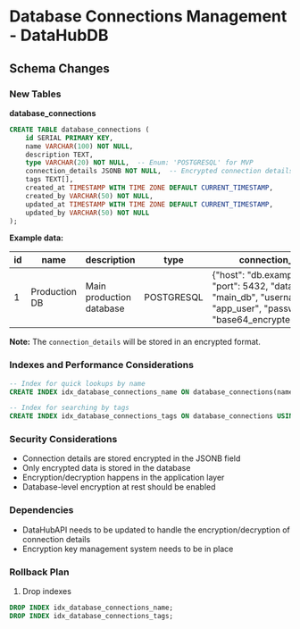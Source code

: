 # Database Connections Management - DataHubDB

## Schema Changes

### New Tables

**database_connections**
```sql
CREATE TABLE database_connections (
    id SERIAL PRIMARY KEY,
    name VARCHAR(100) NOT NULL,
    description TEXT,
    type VARCHAR(20) NOT NULL,  -- Enum: 'POSTGRESQL' for MVP
    connection_details JSONB NOT NULL,  -- Encrypted connection details
    tags TEXT[],
    created_at TIMESTAMP WITH TIME ZONE DEFAULT CURRENT_TIMESTAMP,
    created_by VARCHAR(50) NOT NULL,
    updated_at TIMESTAMP WITH TIME ZONE DEFAULT CURRENT_TIMESTAMP,
    updated_by VARCHAR(50) NOT NULL
);
```

**Example data:**

| id | name           | description                | type       | connection_details                                   | tags                     | created_at          | created_by | updated_at          | updated_by |
|----|----------------|----------------------------|------------|-----------------------------------------------------|--------------------------|----------------------|------------|----------------------|------------|
| 1  | Production DB  | Main production database    | POSTGRESQL | {"host": "db.example.com", "port": 5432, "database": "main_db", "username": "app_user", "password": "base64_encrypted_password"} | ["production", "main"]   | 2024-03-20T10:00:00Z | user_01    | 2024-03-20T10:00:00Z | user_01    |

**Note:** The `connection_details` will be stored in an encrypted format.

### Indexes and Performance Considerations
```sql
-- Index for quick lookups by name
CREATE INDEX idx_database_connections_name ON database_connections(name);

-- Index for searching by tags
CREATE INDEX idx_database_connections_tags ON database_connections USING GIN(tags);
```

### Security Considerations
- Connection details are stored encrypted in the JSONB field
- Only encrypted data is stored in the database
- Encryption/decryption happens in the application layer
- Database-level encryption at rest should be enabled

### Dependencies
- DataHubAPI needs to be updated to handle the encryption/decryption of connection details
- Encryption key management system needs to be in place

### Rollback Plan
1. Drop indexes
```sql
DROP INDEX idx_database_connections_name;
DROP INDEX idx_database_connections_tags;
```
